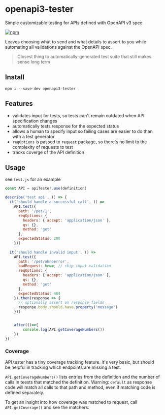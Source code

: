 # openapi3-tester
Simple customizable testing for APIs defined with OpenAPI v3 spec

[![npm](https://img.shields.io/npm/v/openapi3-tester.svg?style=flat)](https://www.npmjs.com/package/openapi3-tester)

Leaves choosing what to send and what details to assert to you while automating all validations against the OpenAPI spec.

> Closest thing to automatically-generated test suite that still makes sense long term

## Install

```
npm i --save-dev openapi3-tester
```

## Features

- validates input for tests, so tests can't remain outdated when API specification changes
- automatically tests response for the expected status
- allows a human to specify input so failing cases are easier to do than with a test generator
- `reqOptions` is passed to `request` package, so there's no limit to the complexity of requests to test
- tracks coverge of the API definition

## Usage

see `test.js` for an example

```js
const API = apiTester.use(definition)

describe('test api', () => {
  it('should handle a successful call', () =>
    API.test({
      path: '/pet/1',
      reqOptions: {
        headers: { accept: 'application/json' },
        qs: {},
        method: 'get'
      },
      expectedStatus: 200
    }))
    
  it('should handle invalid input', () =>
    API.test({
      path: '/pet/ohnoerror',
      badRequest: true, // skip input validation
      reqOptions: {
        headers: { accept: 'application/json' },
        qs: {},
        method: 'get'
      },
      expectedStatus: 404
    }).then(response => {
      // optionally assert on response fields
      response.body.should.have.property('message')
    }))


    after(()=>{
        console.log(API.getCoverageNumbers())
    })
})
```

### Coverage

API tester has a tiny coverage tracking feature. It's very basic, but should be helpful in tracking which endpoints are missing a test.

`API.getCoverageNumbers()` lists entries from the definition and the number of calls in teests that matched the definition. Warning: `default` as response code will match all calls to that path and method, even if matching code is defined separately.

To get an insight into how coverage was matched to request, call `API.getCoverage()` and see the matchers.